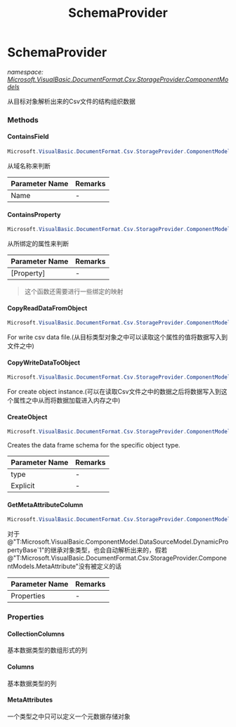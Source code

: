 ﻿---
title: SchemaProvider
---

# SchemaProvider
_namespace: [Microsoft.VisualBasic.DocumentFormat.Csv.StorageProvider.ComponentModels](N-Microsoft.VisualBasic.DocumentFormat.Csv.StorageProvider.ComponentModels.html)_

从目标对象解析出来的Csv文件的结构组织数据



### Methods

#### ContainsField
```csharp
Microsoft.VisualBasic.DocumentFormat.Csv.StorageProvider.ComponentModels.SchemaProvider.ContainsField(System.String)
```
从域名称来判断

|Parameter Name|Remarks|
|--------------|-------|
|Name|-|


#### ContainsProperty
```csharp
Microsoft.VisualBasic.DocumentFormat.Csv.StorageProvider.ComponentModels.SchemaProvider.ContainsProperty(System.Reflection.PropertyInfo)
```
从所绑定的属性来判断

|Parameter Name|Remarks|
|--------------|-------|
|[Property]|-|

> 这个函数还需要进行一些绑定的映射

#### CopyReadDataFromObject
```csharp
Microsoft.VisualBasic.DocumentFormat.Csv.StorageProvider.ComponentModels.SchemaProvider.CopyReadDataFromObject
```
For write csv data file.(从目标类型对象之中可以读取这个属性的值将数据写入到文件之中)

#### CopyWriteDataToObject
```csharp
Microsoft.VisualBasic.DocumentFormat.Csv.StorageProvider.ComponentModels.SchemaProvider.CopyWriteDataToObject
```
For create object instance.(可以在读取Csv文件之中的数据之后将数据写入到这个属性之中从而将数据加载进入内存之中)

#### CreateObject
```csharp
Microsoft.VisualBasic.DocumentFormat.Csv.StorageProvider.ComponentModels.SchemaProvider.CreateObject(System.Type,System.Boolean)
```
Creates the data frame schema for the specific object type.

|Parameter Name|Remarks|
|--------------|-------|
|type|-|
|Explicit|-|


#### GetMetaAttributeColumn
```csharp
Microsoft.VisualBasic.DocumentFormat.Csv.StorageProvider.ComponentModels.SchemaProvider.GetMetaAttributeColumn(System.Collections.Generic.Dictionary{System.Reflection.PropertyInfo,Microsoft.VisualBasic.DocumentFormat.Csv.StorageProvider.ComponentModels.StorageProvider})
```
对于@"T:Microsoft.VisualBasic.ComponentModel.DataSourceModel.DynamicPropertyBase`1"的继承对象类型，也会自动解析出来的，假若@"T:Microsoft.VisualBasic.DocumentFormat.Csv.StorageProvider.ComponentModels.MetaAttribute"没有被定义的话

|Parameter Name|Remarks|
|--------------|-------|
|Properties|-|



### Properties

#### CollectionColumns
基本数据类型的数组形式的列
#### Columns
基本数据类型的列
#### MetaAttributes
一个类型之中只可以定义一个元数据存储对象
